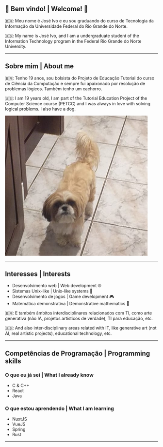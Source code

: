 ## 🌟 Bem vindo! | Welcome! 🌟
🇧🇷: Meu nome é José Ivo e eu sou graduando do curso de Tecnologia da Informação da Universidade Federal do Rio Grande do Norte.

🇺🇸: My name is José Ivo, and I am a undergraduate student of the Information Technology program in the Federal Rio Grande do Norte University.

---
## Sobre mim | About me
🇧🇷: Tenho 19 anos, sou bolsista do Projeto de Educação Tutorial do curso de Ciência da Computação e sempre fui apaixonado por resolução de problemas lógicos. Também tenho um cachorro.

🇺🇸: I am 19 years old, I am part of the Tutorial Education Project of the Computer Science course (PETCC) and I was always in love with solving logical problems. I also have a dog.

![](tiba-perdido.png)

---
## Interesses | Interests
- Desenvolvimento web | Web development  🌐
- Sistemas Unix-like | Unix-like systems 🐧
- Desenvolvimento de jogos | Game development 🎮
- Matemática demonstrativa | Demonstrative mathematics 📝

🇧🇷: E também âmbitos interdisciplinares relacionados com TI, como arte generativa (não IA, projetos artísticos de verdade), TI para educação, etc.

🇺🇸: And also inter-disciplinary areas related with IT, like generative art (not AI, real artistic projects), educational technology, etc.

---
## Competências de Programação | Programming skills
### O que eu já sei | What I already know
- C & C++ 
- React 
- Java 

### O que estou aprendendo | What I am learning
- NuxtJS
- VueJS
- Spring
- Rust 
---



<!---
schwaad/schwaad is a ✨ special ✨ repository because its `README.md` (this file) appears on your GitHub profile.
You can click the Preview link to take a look at your changes.
--->
